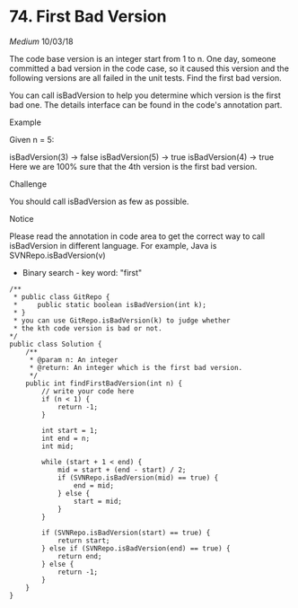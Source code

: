 # 74. First Bad Version
*Medium*
10/03/18

The code base version is an integer start from 1 to n. One day, someone committed a bad version in the code case, so it caused this version and the following versions are all failed in the unit tests. Find the first bad version.

You can call isBadVersion to help you determine which version is the first bad one. The details interface can be found in the code's annotation part.

Example

Given n = 5:

isBadVersion(3) -> false
isBadVersion(5) -> true
isBadVersion(4) -> true
Here we are 100% sure that the 4th version is the first bad version.

Challenge

You should call isBadVersion as few as possible.

Notice

Please read the annotation in code area to get the correct way to call isBadVersion in different language. For example, Java is SVNRepo.isBadVersion(v)

* Binary search - key word: "first"
```
/**
 * public class GitRepo {
 *     public static boolean isBadVersion(int k);
 * }
 * you can use GitRepo.isBadVersion(k) to judge whether
 * the kth code version is bad or not.
*/
public class Solution {
    /**
     * @param n: An integer
     * @return: An integer which is the first bad version.
     */
    public int findFirstBadVersion(int n) {
        // write your code here
        if (n < 1) {
            return -1;
        }

        int start = 1;
        int end = n;
        int mid;

        while (start + 1 < end) {
            mid = start + (end - start) / 2;
            if (SVNRepo.isBadVersion(mid) == true) {
                end = mid;
            } else {
                start = mid;
            }
        }

        if (SVNRepo.isBadVersion(start) == true) {
            return start;
        } else if (SVNRepo.isBadVersion(end) == true) {
            return end;
        } else {
            return -1;
        }
    }
}
```

